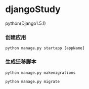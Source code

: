 # djangoStudy
python(Django1.5.1)

### 创建应用
```
python manage.py startapp [appName]
```

### 生成迁移脚本
``` pycon
python manage.py makemigrations
```

```pycon
python manage.py migrate
```